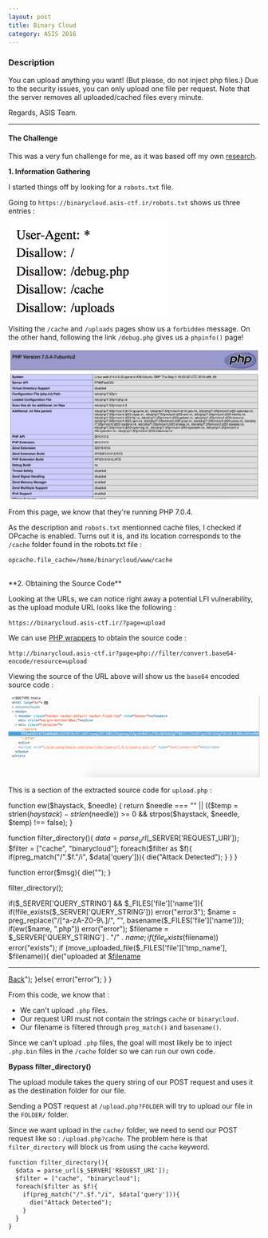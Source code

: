 ```yaml
---
layout: post
title: Binary Cloud
category: ASIS 2016
---
```


### Description
You can upload anything you want! (But please, do not inject php files.)
Due to the security issues, you can only upload one file per request.
Note that the server removes all uploaded/cached files every minute.

Regards,
ASIS Team.

---

#### The Challenge

This was a very fun challenge for me, as it was based off my own [research](http://blog.gosecure.ca/2016/04/27/binary-webshell-through-opcache-in-php-7/).

**1. Information Gathering**

I started things off by looking for a `robots.txt` file.

Going to `https://binarycloud.asis-ctf.ir/robots.txt` shows us three entries :

![robots](/static/img/asis-2016/robots.png)

Visiting the `/cache` and `/uploads` pages show us a `forbidden` message.
On the other hand, following the link `/debug.php` gives us a `phpinfo()` page!

![phpinfo](/static/img/asis-2016/phpinfo.png)

From this page, we know that they're running PHP 7.0.4.

As the description and `robots.txt` mentionned cache files, I checked if OPcache is enabled. Turns out it is, and its location corresponds to the `/cache` folder found in the robots.txt file :

    opcache.file_cache=/home/binarycloud/www/cache


<br/>
**2. Obtaining the Source Code**

Looking at the URLs, we can notice right away a potential LFI vulnerability, as the upload module URL looks like the following :

    https://binarycloud.asis-ctf.ir/?page=upload

We can use [PHP wrappers](http://php.net/manual/en/wrappers.php.php) to obtain the source code :

    http://binarycloud.asis-ctf.ir?page=php://filter/convert.base64-encode/resource=upload

Viewing the source of the URL above will show us the `base64` encoded source code :

![base64](/static/img/asis-2016/base64.png)

This is a section of the extracted source code for `upload.php` :

  function ew($haystack, $needle) {
      return $needle === "" || (($temp = strlen($haystack) - strlen($needle)) >= 0 && strpos($haystack, $needle, $temp) !== false);
  }

  function filter_directory(){
    $data = parse_url($_SERVER['REQUEST_URI']);
    $filter = ["cache", "binarycloud"];
    foreach($filter as $f){
      if(preg_match("/".$f."/i", $data['query'])){
        die("Attack Detected");
      }
    }
  }

  function error($msg){
    die("<script>alert('$msg');history.go(-1);</script>");
  }

  filter_directory();

  if($_SERVER['QUERY_STRING'] && $_FILES['file']['name']){
    if(!file_exists($_SERVER['QUERY_STRING'])) error("error3");
    $name = preg_replace("/[^a-zA-Z0-9\.]/", "", basename($_FILES['file']['name']));
          if(ew($name, ".php")) error("error");
    $filename = $_SERVER['QUERY_STRING'] . "/" . $name;
    if(file_exists($filename)) error("exists");
    if (move_uploaded_file($_FILES['file']['tmp_name'], $filename)){
      die("uploaded at <a href=$filename>$filename</a><hr><a href='javascript:history.go(-1);'>Back</a>");
    }else{
      error("error");
    }
  }

From this code, we know that :

  - We can't upload `.php` files.
  - Our request URI must not contain the strings `cache` or `binarycloud`.
  - Our filename is filtered through `preg_match()` and `basename()`.

Since we can't upload `.php` files, the goal will most likely be to inject `.php.bin` files in the `/cache` folder so we can run our own code.

**Bypass filter_directory()**

The upload module takes the query string of our POST request and uses it as the destination folder for our file.

Sending a POST request at `/upload.php?FOLDER` will try to upload our file in the `FOLDER/` folder.

Since we want upload in the `cache/` folder, we need to send our POST request like so : `/upload.php?cache`.
The problem here is that `filter_directory` will block us from using the `cache` keyword.

    function filter_directory(){
      $data = parse_url($_SERVER['REQUEST_URI']);
      $filter = ["cache", "binarycloud"];
      foreach($filter as $f){
        if(preg_match("/".$f."/i", $data['query'])){
          die("Attack Detected");
        }
      }
    }


